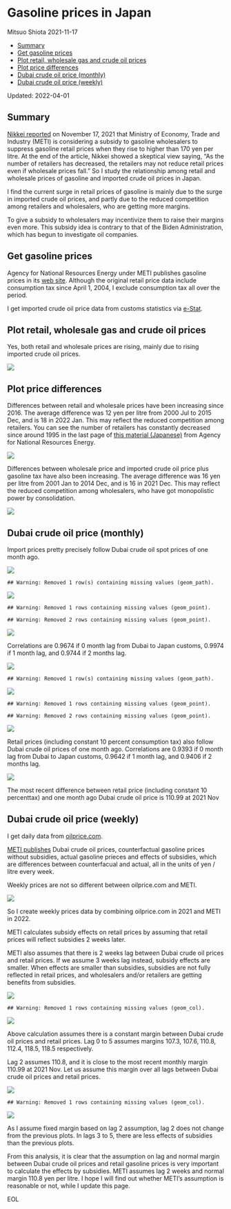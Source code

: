 Gasoline prices in Japan
================
Mitsuo Shiota
2021-11-17

-   [Summary](#summary)
-   [Get gasoline prices](#get-gasoline-prices)
-   [Plot retail, wholesale gas and crude oil
    prices](#plot-retail-wholesale-gas-and-crude-oil-prices)
-   [Plot price differences](#plot-price-differences)
-   [Dubai crude oil price (monthly)](#dubai-crude-oil-price-monthly)
-   [Dubai crude oil price (weekly)](#dubai-crude-oil-price-weekly)

Updated: 2022-04-01

## Summary

[Nikkei
reported](https://www.nikkei.com/article/DGXZQOUA169350W1A111C2000000/)
on November 17, 2021 that Ministry of Economy, Trade and Industry (METI)
is considering a subsidy to gasoline wholesalers to suppress gasoline
retail prices when they rise to higher than 170 yen per litre. At the
end of the article, Nikkei showed a skeptical view saying, “As the
number of retailers has decreased, the retailers may not reduce retail
prices even if wholesale prices fall.” So I study the relationship among
retail and wholesale prices of gasoline and imported crude oil prices in
Japan.

I find the current surge in retail prices of gasoline is mainly due to
the surge in imported crude oil prices, and partly due to the reduced
competition among retailers and wholesalers, who are getting more
margins.

To give a subsidy to wholesalers may incentivize them to raise their
margins even more. This subsidy idea is contrary to that of the Biden
Administration, which has begun to investigate oil companies.

## Get gasoline prices

Agency for National Resources Energy under METI publishes gasoline
prices in its [web
site](https://www.enecho.meti.go.jp/statistics/petroleum_and_lpgas/pl007/results.html#headline1).
Although the original retail price data include consumption tax since
April 1, 2004, I exclude consumption tax all over the period.

I get imported crude oil price data from customs statistics via
[e-Stat](https://www.e-stat.go.jp/stat-search/files?page=1&layout=datalist&toukei=00350300&bunya_l=16&tstat=000001013141&cycle=1&tclass1=000001013192&tclass2=000001013194&tclass3val=0).

## Plot retail, wholesale gas and crude oil prices

Yes, both retail and wholesale prices are rising, mainly due to rising
imported crude oil prices.

![](README_files/figure-gfm/plot1-1.png)<!-- -->

## Plot price differences

Differences between retail and wholesale prices have been increasing
since 2016. The average difference was 12 yen per litre from 2000 Jul to
2015 Dec, and is 18 in 2022 Jan. This may reflect the reduced
competition among retailers. You can see the number of retailers has
constantly decreased since around 1995 in the last page of [this
material
(Japanese)](https://www.enecho.meti.go.jp/category/resources_and_fuel/distribution/hinnkakuhou/data/2021_07_30_01.pdf)
from Agency for National Resources Energy.

![](README_files/figure-gfm/plot%202-1.png)<!-- -->

Differences between wholesale price and imported crude oil price plus
gasoline tax have also been increasing. The average difference was 16
yen per litre from 2001 Jan to 2014 Dec, and is 16 in 2021 Dec. This may
reflect the reduced competition among wholesalers, who have got
monopolistic power by consolidation.

![](README_files/figure-gfm/plot3-1.png)<!-- -->

## Dubai crude oil price (monthly)

Import prices pretty precisely follow Dubai crude oil spot prices of one
month ago.

![](README_files/figure-gfm/unnamed-chunk-1-1.png)<!-- -->

    ## Warning: Removed 1 row(s) containing missing values (geom_path).

![](README_files/figure-gfm/unnamed-chunk-1-2.png)<!-- -->

    ## Warning: Removed 1 rows containing missing values (geom_point).

    ## Warning: Removed 2 rows containing missing values (geom_point).

![](README_files/figure-gfm/unnamed-chunk-1-3.png)<!-- -->

Correlations are 0.9674 if 0 month lag from Dubai to Japan customs,
0.9974 if 1 month lag, and 0.9744 if 2 months lag.

![](README_files/figure-gfm/unnamed-chunk-2-1.png)<!-- -->

    ## Warning: Removed 1 row(s) containing missing values (geom_path).

![](README_files/figure-gfm/unnamed-chunk-2-2.png)<!-- -->

    ## Warning: Removed 1 rows containing missing values (geom_point).

    ## Warning: Removed 2 rows containing missing values (geom_point).

![](README_files/figure-gfm/unnamed-chunk-2-3.png)<!-- -->

Retail prices (including constant 10 percent consumption tax) also
follow Dubai crude oil prices of one month ago. Correlations are 0.9393
if 0 month lag from Dubai to Japan customs, 0.9642 if 1 month lag, and
0.9406 if 2 months lag.

![](README_files/figure-gfm/unnamed-chunk-3-1.png)<!-- -->

The most recent difference between retail price (including constant 10
percenttax) and one month ago Dubai crude oil price is 110.99 at 2021
Nov

## Dubai crude oil price (weekly)

I get daily data from
[oilprice.com](https://oilprice.com/jp/%E5%8E%9F%E6%B2%B9%E4%BE%A1%E6%A0%BC%E3%83%81%E3%83%A3%E3%83%BC%E3%83%88).

[METI publishes](https://nenryo-gekihenkanwa.jp/pdf/result_rev8.pdf)
Dubai crude oil prices, counterfactual gasoline prices without
subsidies, actual gasoline prieces and effects of subsidies, which are
differences between counterfacual and actual, all in the units of yen /
litre every week.

Weekly prices are not so different between oilprice.com and METI.

![](README_files/figure-gfm/dubai_chart-1.png)<!-- -->

So I create weekly prices data by combining oilprice.com in 2021 and
METI in 2022.

METI calculates subsidy effects on retail prices by assuming that retail
prices will reflect subsidies 2 weeks later.

METI also assumes that there is 2 weeks lag between Dubai crude oil
prices and retail prices. If we assume 3 weeks lag instead, subsidy
effects are smaller. When effects are smaller than subsidies, subsidies
are not fully reflected in retail prices, and wholesalers and/or
retailers are getting benefits from subsidies.

![](README_files/figure-gfm/actual_counterfactual-1.png)<!-- -->

    ## Warning: Removed 1 rows containing missing values (geom_col).

![](README_files/figure-gfm/subsidy_effect-1.png)<!-- -->

Above calculation assumes there is a constant margin between Dubai crude
oil prices and retail prices. Lag 0 to 5 assumes margins 107.3, 107.6,
110.8, 112.4, 118.5, 118.5 respectively.

Lag 2 assumes 110.8, and it is close to the most recent monthly margin
110.99 at 2021 Nov. Let us assume this margin over all lags between
Dubai crude oil prices and retail prices.

![](README_files/figure-gfm/actual_counterfactual2-1.png)<!-- -->

    ## Warning: Removed 1 rows containing missing values (geom_col).

![](README_files/figure-gfm/subsidy_effect2-1.png)<!-- -->

As I assume fixed margin based on lag 2 assumption, lag 2 does not
change from the previous plots. In lags 3 to 5, there are less effects
of subsidies than the previous plots.

From this analysis, it is clear that the assumption on lag and normal
margin between Dubai crude oil prices and retail gasoline prices is very
important to calculate the effects by subsidies. METI assumes lag 2
weeks and normal margin 110.8 yen per litre. I hope I will find out
whether METI’s assumption is reasonable or not, while I update this
page.

EOL
